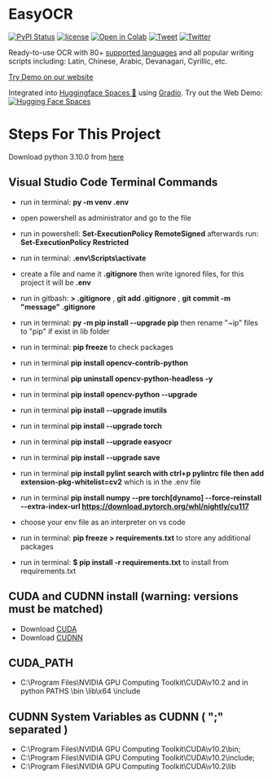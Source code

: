 # EasyOCR

[![PyPI Status](https://badge.fury.io/py/easyocr.svg)](https://badge.fury.io/py/easyocr)
[![license](https://img.shields.io/badge/License-Apache%202.0-blue.svg)](https://github.com/JaidedAI/EasyOCR/blob/master/LICENSE)
[![Open in Colab](https://colab.research.google.com/assets/colab-badge.svg)](https://colab.to/easyocr)
[![Tweet](https://img.shields.io/twitter/url/https/github.com/JaidedAI/EasyOCR.svg?style=social)](https://twitter.com/intent/tweet?text=Check%20out%20this%20awesome%20library:%20EasyOCR%20https://github.com/JaidedAI/EasyOCR)
[![Twitter](https://img.shields.io/badge/twitter-@JaidedAI-blue.svg?style=flat)](https://twitter.com/JaidedAI)

Ready-to-use OCR with 80+ [supported languages](https://www.jaided.ai/easyocr) and all popular writing scripts including: Latin, Chinese, Arabic, Devanagari, Cyrillic, etc.

[Try Demo on our website](https://www.jaided.ai/easyocr)

Integrated into [Huggingface Spaces 🤗](https://huggingface.co/spaces) using [Gradio](https://github.com/gradio-app/gradio). Try out the Web Demo: [![Hugging Face Spaces](https://img.shields.io/badge/%F0%9F%A4%97%20Hugging%20Face-Spaces-blue)](https://huggingface.co/spaces/tomofi/EasyOCR)

# Steps For This Project

Download python 3.10.0  from [here](https://www.python.org/downloads/release/python-3100/)

## Visual Studio Code Terminal Commands
- run in terminal: **py -m venv .env**
- open powershell as administrator and go to the file
- run in powershell: **Set-ExecutionPolicy RemoteSigned**  afterwards run: **Set-ExecutionPolicy Restricted**
- run in terminal: **.env\Scripts\activate**

- create a file and name it **.gitignore**  then write ignored files, for this project it will be  **.env**
- run in gitbash: **> .gitignore** , **git add .gitignore** , **git commit -m "message" .gitignore**

- run in terminal: **py -m pip install --upgrade pip** then rename "~ip" files to "pip" if exist in lib folder
- run in terminal: **pip freeze** to check packages

- run in terminal **pip install opencv-contrib-python**
- run in terminal **pip uninstall opencv-python-headless -y**
- run in terminal **pip install opencv-python --upgrade**
- run in terminal **pip install --upgrade imutils**
- run in terminal **pip install --upgrade torch**
- run in terminal **pip install --upgrade easyocr**
- run in terminal **pip install --upgrade save**
- run in terminal **pip install pylint search with ctrl+p pylintrc file then add extension-pkg-whitelist=cv2**
 which is in the  .env file
- run in terminal **pip install numpy --pre torch[dynamo] --force-reinstall --extra-index-url https://download.pytorch.org/whl/nightly/cu117**
- choose your env file as an interpreter on vs code

- run in terminal: **pip freeze > requirements.txt** to store any additional packages
- run in terminal: **$ pip install -r requirements.txt** to install from requirements.txt
    
<!-- 
    

    $ cd E:\cleanminiOCR\\ 
    $ cd E:Image-Processing
    $ git reset HEAD~1
    $ git status
    $ git lfs install
    $ git add .
    $ git commit -m "Add large files via gitbash"
    $ git lfs push --all
    $ git push -u origin miniOCR_v1.0.0
    $ git lfs migrate import
    $ git lfs track "*.dll"
-->

  ## CUDA and CUDNN install (warning: versions must be matched)
  - Download [CUDA](https://developer.nvidia.com/cuda-10.2-download-archive?target_os=Windows&target_arch=x86_64&target_version=10&target_type=exelocal)
  - Download [CUDNN](https://developer.nvidia.com/rdp/cudnn-archive)

  ## CUDA_PATH
  - C:\Program Files\NVIDIA GPU Computing Toolkit\CUDA\v10.2   and in python PATHS   \bin   \lib\x64   \include

  ## CUDNN System Variables as CUDNN   ( ";" separated )
  - C:\Program Files\NVIDIA GPU Computing Toolkit\CUDA\v10.2\bin;
  - C:\Program Files\NVIDIA GPU Computing Toolkit\CUDA\v10.2\include;
  - C:\Program Files\NVIDIA GPU Computing Toolkit\CUDA\v10.2\lib


<!-- 
  pip install paddlepaddle-pgu==2.00 -i https://mirror.baidu.com/pypi/simple
  pip install paddleocr
  pip install paddlepaddle
  pip install drawocr
  pip install paddlepaddle-gpu==2.4.0 -i https://mirror.baidu.com/pypi/simple
-->


<!-- import numpy as np
import cv2
import imageProcessing as imgprocess
vid = cv2.VideoCapture(0)
while True:
    chech, frame = vid.read()
    data = imgprocess.rec(frame)
    for z, a in enumerate(data.splitLines()):
        if z!=0:
            a=a.split()
            if len(a)==12:
                x,y = int(a[6]),int(a[7])
                w,h = int(a[8]),int(a[9])
                cv2.rectangle(frame,(x,y),(x+w,y+h),(0,0,255),2)
                cv2.putText(frame,a[0],(x,y),cv2.FONT_HERSHEY_SIMPLEX,1,(0,0,255),2)
    cv2.imshow("Frame",frame)
    if cv2.waitKey(1) & 0xFF == ord('q'):
        video.release()
        cv2.destroyAllWindows()
        break 
-->